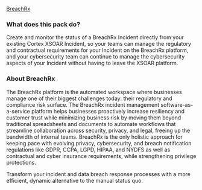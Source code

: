 [BreachRx](https://breachrx.com)

### What does this pack do?

Create and monitor the status of a BreachRx Incident directly from your existing Cortex XSOAR Incident, so your teams can manage the regulatory and contractual requirements for your Incident on the BreachRx platform, and your cybersecurity team can continue to manage the cybersecurity aspects of your Incident without having to leave the XSOAR platform.

### About BreachRx

The BreachRx platform is the automated workspace where businesses manage one of their biggest challenges today: their regulatory and compliance risk surface. The BreachRx incident management software-as-a-service platform helps businesses proactively increase resiliency and customer trust while minimizing business risk by moving them beyond traditional spreadsheets and documents to automate workflows that streamline collaboration across security, privacy, and legal, freeing up the bandwidth of internal teams. BreachRx is the only holistic approach for keeping pace with evolving privacy, cybersecurity, and breach notification regulations like GDPR, CCPA, LGPD, HIPAA, and NYDFS as well as contractual and cyber insurance requirements, while  strengthening privilege protections.

Transform your incident and data breach response processes with a more efficient, dynamic alternative to the manual status quo.
